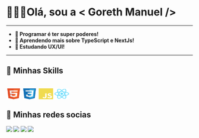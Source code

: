 # 🙋🏾‍♀️Olá, sou a <strong> < Goreth Manuel /> <strong/>
----
  - 🥰 Programar é ter super poderes!
  - 🌱 Aprendendo mais sobre TypeScript e NextJs!
  - 🎨 Estudando UX/UI!

----
## 🚀 Minhas Skills
 
  <div style="display: inline_block"><br>
  <img align="center" alt="Go-HTML" height="30" width="40" src="https://raw.githubusercontent.com/devicons/devicon/master/icons/html5/html5-original.svg"> 
    
  <img align="center" alt="Go-CSS" height="30" width="40" src="https://raw.githubusercontent.com/devicons/devicon/master/icons/css3/css3-original.svg">
    
   <img align="center" alt="Go-Js" height="30" width="40" src="https://raw.githubusercontent.com/devicons/devicon/master/icons/javascript/javascript-plain.svg">
    <img align="center" alt="Rafa-React" height="30" width="40" src="https://raw.githubusercontent.com/devicons/devicon/master/icons/react/react-original.svg">
</div>

## 📱 Minhas redes socias

<div>
  <a href="https://instagram.com/goreth.go/" target="_blank"><img src="https://img.shields.io/badge/-Instagram-%23E4405F?style=for-the-badge&logo=instagram&logoColor=white" target="_blank"></a>
 <a href="https://discord.gg/Goreth Manuel#4574" target="_blank"><img src="https://img.shields.io/badge/Discord-7289DA?style=for-the-badge&logo=discord&logoColor=white" target="_blank"></a> 
  <a href = "mailto:gorethmanuel0@gmail.com"><img src="https://img.shields.io/badge/Gmail-D14836?style=for-the-badge&logo=gmail&logoColor=white" target="_blank"></a>
  <a href="https://www.linkedin.com/in/goreth-da-costa-manuel-969630184/" target="_blank"><img src="https://img.shields.io/badge/-LinkedIn-%230077B5?style=for-the-badge&logo=linkedin&logoColor=white" target="_blank"></a> 
</div>
